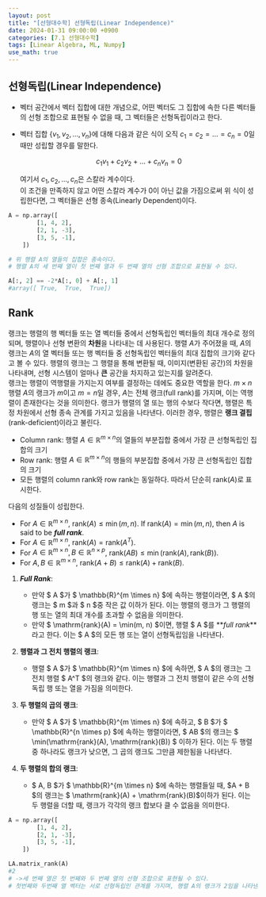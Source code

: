 ```yaml
---
layout: post
title: "[선형대수학] 선형독립(Linear Independence)"
date: 2024-01-31 09:00:00 +0900
categories: [7.1 선형대수학]
tags: [Linear Algebra, ML, Numpy]
use_math: true
---
```


## 선형독립(Linear Independence)

- 벡터 공간에서 벡터 집합에 대한 개념으로, 어떤 벡터도 그 집합에 속한 다른 벡터들의 선형 조합으로 표현될 수 없을 때, 그 벡터들은 선형독립이라고 한다.
- 벡터 집합 {$v_1, v_2, \ldots, v_n$}에 대해 다음과 같은 식이 오직 $c_1 = c_2 = \ldots = c_n = 0$일 때만 성립할 경우를 말한다.

  $$
  c_1v_1 + c_2v_2 + \ldots + c_nv_n = 0
  $$

  여기서 $c_1, c_2, \ldots, c_n$은 스칼라 계수이다.<br>
  이 조건을 만족하지 않고 어떤 스칼라 계수가 0이 아닌 값을 가짐으로써 위 식이 성립한다면, 그 벡터들은 선형 종속(Linearly Dependent)이다.

```python
A = np.array([
        [1, 4, 2],
        [2, 1, -3],
        [3, 5, -1],
    ])

# 위 행렬 A의 열들의 집합은 종속이다.
# 행렬 A의 세 번째 열이 첫 번째 열과 두 번째 열의 선형 조합으로 표현될 수 있다.

A[:, 2] == -2*A[:, 0] + A[:, 1]
#array([ True,  True,  True])
```

## Rank

랭크는 행렬의 행 벡터들 또는 열 벡터들 중에서 선형독립인 벡터들의 최대 개수로 정의되며, 행렬이나 선형 변환의 **차원**을 나타내는 데 사용된다.
행렬 $A$가 주어졌을 때, $A$의 랭크는 $A$의 열 벡터들 또는 행 벡터들 중 선형독립인 벡터들의 최대 집합의 크기와 같다고 볼 수 있다.
행렬의 랭크는 그 행렬을 통해 변환될 때, 이미지(변환된 공간)의 차원을 나타내며, 선형 시스템이 얼마나 **큰** 공간을 차지하고 있는지를 알려준다.<br>
랭크는 행렬이 역행렬을 가지는지 여부를 결정하는 데에도 중요한 역할을 한다.
$m \times n$행렬 $A$의 랭크가 $m$이고 $m = n$일 경우, $A$는 전체 랭크(full rank)를 가지며, 이는 역행렬이 존재한다는 것을 의미한다.
랭크가 행렬의 열 또는 행의 수보다 작다면, 행렬은 특정 차원에서 선형 종속 관계를 가지고 있음을 나타낸다. 이러한 경우, 행렬은 **랭크 결핍**(rank-deficient)이라고 불린다.<br>

- Column rank: 행렬 $A\in \mathbb{R}^{m\times n}$의 열들의 부분집합 중에서 가장 큰 선형독립인 집합의 크기
- Row rank: 행렬 $A\in \mathbb{R}^{m\times n}$의 행들의 부분집합 중에서 가장 큰 선형독립인 집합의 크기
- 모든 행렬의 column rank와 row rank는 동일하다. 따라서 단순히 $\mathrm{rank}(A)$로 표시한다.

다음의 성질들이 성립한다.

- For $A\in \mathbb{R}^{m\times n}$, $\mathrm{rank}(A) \leq \min(m, n)$. If $\mathrm{rank}(A) = \min(m, n)$, then $A$ is said to be **_full rank_**.
- For $A\in \mathbb{R}^{m\times n}$, $\mathrm{rank}(A) = \mathrm{rank}(A^T)$.
- For $A\in \mathbb{R}^{m\times n}, B\in \mathbb{R}^{n\times p}$, $\mathrm{rank}(AB) \leq \min(\mathrm{rank}(A), \mathrm{rank}(B))$.
- For $A, B\in \mathbb{R}^{m\times n}$, $\mathrm{rank}(A+B) \leq \mathrm{rank}(A) + \mathrm{rank}(B)$.

1. **_Full Rank_**:

   - 만약 $ A $가 $ \mathbb{R}^{m \times n} $에 속하는 행렬이라면, $ A $의 랭크는 $ m $과 $ n $중 작은 값 이하가 된다. 이는 행렬의 랭크가 그 행렬의 행 또는 열의 최대 개수를 초과할 수 없음을 의미한다.
   - 만약 $ \mathrm{rank}(A) = \min(m, n) $이면, 행렬 $ A $를 **_full rank_**라고 한다. 이는 $ A $의 모든 행 또는 열이 선형독립임을 나타낸다.

2. **행렬과 그 전치 행렬의 랭크**:

   - 행렬 $ A $가 $ \mathbb{R}^{m \times n} $에 속하면, $ A $의 랭크는 그 전치 행렬 $ A^T $의 랭크와 같다. 이는 행렬과 그 전치 행렬이 같은 수의 선형독립 행 또는 열을 가짐을 의미한다.

3. **두 행렬의 곱의 랭크**:

   - 만약 $ A $가 $ \mathbb{R}^{m \times n} $에 속하고, $ B $가 $ \mathbb{R}^{n \times p} $에 속하는 행렬이라면, $ AB $의 랭크는 $ \min(\mathrm{rank}(A), \mathrm{rank}(B)) $ 이하가 된다. 이는 두 행렬 중 하나라도 랭크가 낮으면, 그 곱의 랭크도 그만큼 제한됨을 나타낸다.

4. **두 행렬의 합의 랭크**:
   - $ A, B $가 $ \mathbb{R}^{m \times n} $에 속하는 행렬들일 때, $A + B $의 랭크는 $ \mathrm{rank}(A) + \mathrm{rank}(B)$이하가 된다. 이는 두 행렬을 더할 때, 랭크가 각각의 랭크 합보다 클 수 없음을 의미한다.

```python
A = np.array([
        [1, 4, 2],
        [2, 1, -3],
        [3, 5, -1],
    ])

LA.matrix_rank(A)
#2
# ->세 번째 열은 첫 번째와 두 번째 열의 선형 조합으로 표현될 수 있다.
# 첫번째와 두번째 열 벡터는 서로 선형독립인 관계를 가지며, 행렬 A의 랭크가 2임을 나타낸다.
```
